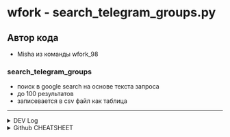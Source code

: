 # wfork - search_telegram_groups.py
## Автор кода
- Misha из команды wfork_98

### search_telegram_groups
- поиск в google search на основе текста запроса
- до 100 результатов
- записевается в csv файл как таблица

--- 

<details>
  <summary>DEV Log</summary>

### v.0.1.0
- создан скрипт для получения результата в csv файле
- создан .env для разделения ключей от скрипта
- создан settings.yaml для предворительной настройки перед запуском
### v.0.1.1
- заменить txt на csv

### ПЛАНЫ НА БУДУЩЕЕ


</details>



<details>
  <summary>Github CHEATSHEET</summary>

## Load last updates and replace existing local files
git fetch origin; git reset --hard origin/master; git clean -fd  

## Select a hash from the last 10 commits
git log --oneline -n 10  

## Use the hash to get that exact version locally
git fetch origin; git checkout master; git reset --hard 1eaef8b; git clean -fdx  

## Update repository
git add .  
git commit -m "заменить txt на csv"  
git push

</details>
